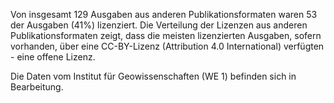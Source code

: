 Von insgesamt 129 Ausgaben aus anderen Publikationsformaten waren 53 der Ausgaben (41%) lizenziert. Die Verteilung der Lizenzen aus anderen Publikationsformaten zeigt, dass die meisten lizenzierten Ausgaben, sofern vorhanden, über eine CC-BY-Lizenz (Attribution 4.0 International) verfügten - eine offene Lizenz.

Die Daten vom Institut für Geowissenschaften (WE 1) befinden sich in Bearbeitung.